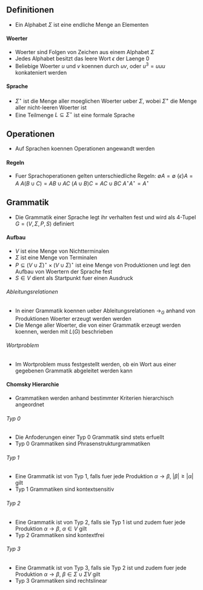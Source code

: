 ## Definitionen
- Ein Alphabet $\Sigma$ ist eine endliche Menge an Elementen
#### Woerter
- Woerter sind Folgen von Zeichen aus einem Alphabet $\Sigma$
- Jedes Alphabet besitzt das leere Wort $\epsilon$ der Laenge $0$
- Beliebige Woerter $u$ und $v$ koennen durch $uv$, oder $u^3 = uuu$ konkateniert werden
#### Sprache
- $\Sigma^{\star}$ ist die Menge aller moeglichen Woerter ueber $\Sigma$, wobei $\Sigma^{+}$ die Menge aller nicht-leeren Woerter ist
- Eine Teilmenge $L \subseteq \Sigma^{\star}$ ist eine formale Sprache
## Operationen
- Auf Sprachen koennen Operationen angewandt werden
#### Regeln
- Fuer Sprachoperationen gelten unterschiedliche Regeln:
	$\emptyset A = \emptyset$
	$\{\epsilon\} A = A$
	$A(B \cup C) = AB \cup AC$
	$(A \cup B)C = AC \cup BC$
	$A^{\star}A^{\star} = A^{\star}$
## Grammatik
- Die Grammatik einer Sprache legt ihr verhalten fest und wird als $4$-Tupel $G = (V, \Sigma, P, S)$ definiert
#### Aufbau
- $V$ ist eine Menge von Nichtterminalen
- $\Sigma$ ist eine Menge von Terminalen
- $P \subseteq (V \cup \Sigma)^{\star} \times (V \cup \Sigma)^{\star}$ ist eine Menge von Produktionen und legt den Aufbau von Woertern der Sprache fest
- $S \in V$ dient als Startpunkt fuer einen Ausdruck
###### Ableitungsrelationen
- In einer Grammatik koennen ueber Ableitungsrelationen $\rightarrow_G$ anhand von Produktionen Woerter erzeugt werden werden
- Die Menge aller Woerter, die von einer Grammatik erzeugt werden koennen, werden mit $L(G)$ beschrieben
###### Wortproblem
- Im Wortproblem muss festgestellt werden, ob ein Wort aus einer gegebenen Grammatik abgeleitet werden kann
#### Chomsky Hierarchie
- Grammatiken werden anhand bestimmter Kriterien hierarchisch angeordnet
###### Typ 0
- Die Anfoderungen einer Typ 0 Grammatik sind stets erfuellt
- Typ 0 Grammatiken sind Phrasenstrukturgrammatiken
###### Typ 1
- Eine Grammatik ist von Typ 1, falls fuer jede Produktion $\alpha \rightarrow \beta$, $|\beta| \geq |\alpha|$ gilt
- Typ 1 Grammatiken sind kontextsensitiv
###### Typ 2
- Eine Grammatik ist von Typ 2, falls sie Typ 1 ist und zudem fuer jede Produktion $\alpha \rightarrow \beta$, $\alpha \in V$ gilt
- Typ 2 Grammatiken sind kontextfrei
###### Typ 3
- Eine Grammatik ist von Typ 3, falls sie Typ 2 ist und zudem fuer jede Produktion $\alpha \rightarrow \beta$, $\beta \in \Sigma \cup \Sigma V$ gilt
- Typ 3 Grammatiken sind rechtslinear